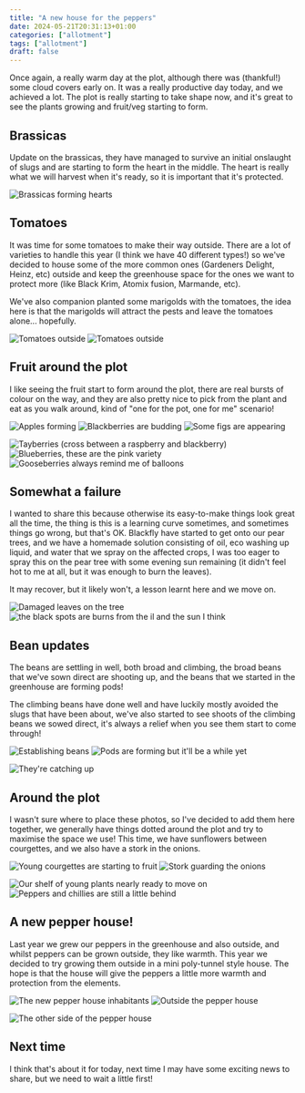 ```yaml
---
title: "A new house for the peppers"
date: 2024-05-21T20:31:13+01:00
categories: ["allotment"]
tags: ["allotment"]
draft: false
---
```


Once again, a really warm day at the plot, although there was (thankful!) some cloud covers early on.
It was a really productive day today, and we achieved a lot.
The plot is really starting to take shape now, and it's great to see the plants growing and fruit/veg starting to form.

## Brassicas
Update on the brassicas,
they have managed to survive an initial onslaught of slugs and are starting to form the heart in the middle.
The heart is really what we will harvest when it's ready, so it is important that it's protected.

![Brassicas forming hearts](cabbage.jpg)

## Tomatoes
It was time for some tomatoes to make their way outside.
There are a lot of varieties to handle this year
(I think we have 40 different types!) so we've decided to house some of the more common ones
(Gardeners Delight, Heinz, etc) outside and keep the greenhouse space for the ones we want to protect more (like Black Krim, Atomix fusion, Marmande, etc).

We've also companion planted some marigolds with the tomatoes,
the idea here is that the marigolds will attract the pests and leave the tomatoes alone... hopefully.

![Tomatoes outside](tomatoes-1.jpg) ![Tomatoes outside](tomatoes-2.jpg)

## Fruit around the plot
I like seeing the fruit start to form around the plot,
there are real bursts of colour on the way, 
and they are also pretty nice to pick from the plant and eat as you walk around,
kind of "one for the pot, one for me" scenario!

![Apples forming](apples.jpg) ![Blackberries are budding](blackberries.jpg) ![Some figs are appearing](figs.jpg)

![Tayberries (cross between a raspberry and blackberry)](tayberry.jpg) ![Blueberries, these are the pink variety](blueberries.jpg) ![Gooseberries always remind me of balloons](gooseberries.jpg)

## Somewhat a failure
I wanted to share this because otherwise its easy-to-make things look great all the time,
the thing is this is a learning curve sometimes,
and sometimes things go wrong, but that's OK.
Blackfly have started to get onto our pear trees, and we have a homemade solution consisting of oil,
eco washing up liquid, and water that we spray on the affected crops,
I was too eager to spray this on the pear tree with some evening sun remaining (it didn't feel hot to me at all, but it was enough to burn the leaves).

It may recover, but it likely won't, a lesson learnt here and we move on.

![Damaged leaves on the tree](pear-tree-1.jpg) ![the black spots are burns from the il and the sun I think](pear-tree-2.jpg)

## Bean updates
The beans are settling in well, both broad and climbing,
the broad beans that we've sown direct are shooting up, and the beans that we started in the greenhouse are forming pods!

The climbing beans have done well and have luckily mostly avoided the slugs that have been about,
we've also started to see shoots of the climbing beans we sowed direct, it's always a relief when you see them start to come through!

![Establishing beans](climbing-beans.jpg) ![Pods are forming but it'll be a while yet](broadbeans-2.jpg)

![They're catching up](broadbeans-1.jpg)

## Around the plot
I wasn't sure where to place these photos, so I've decided to add them here together,
we generally have things dotted around the plot and try to maximise the space we use!
This time, we have sunflowers between courgettes, and we also have a stork in the onions.

![Young courgettes are starting to fruit](courgettes.jpg) ![Stork guarding the onions](onions.jpg)

![Our shelf of young plants nearly ready to move on](greenhouse-1.jpg) ![Peppers and chillies are still a little behind](greenhouse-2.jpg)

## A new pepper house!
Last year we grew our peppers in the greenhouse and also outside,
and whilst peppers can be grown outside, they like warmth.
This year we decided to try growing them outside in a mini poly-tunnel style house. 
The hope is that the house will give the peppers a little more warmth and protection from the elements.

![The new pepper house inhabitants](pepper-house-1.jpg) ![Outside the pepper house](pepper-house-2.jpg) 

![The other side of the pepper house](pepper-house-3.jpg)

## Next time
I think that's about it for today, next time I may have some exciting news to share, but we need to wait a little first!